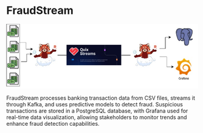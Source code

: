 # FraudStream

![Fraud Detection Visualization](quixstream.jpg)

FraudStream processes banking transaction data from CSV files, streams it through Kafka, and uses predictive models to detect fraud. Suspicious transactions are stored in a PostgreSQL database, with Grafana used for real-time data visualization, allowing stakeholders to monitor trends and enhance fraud detection capabilities.

